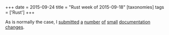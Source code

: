 +++
date = 2015-09-24
title = "Rust week of 2015-09-18"
[taxonomies]
tags = ['Rust']
+++

As is normally the case, I [submitted][] [a][] [number][] [of][]
[small][] [documentation][] [changes].

  [submitted]: https://github.com/rust-lang/rust/pull/28616
  [a]: https://github.com/rust-lang/rust/pull/28617
  [number]: https://github.com/rust-lang/rust/pull/28618
  [of]: https://github.com/rust-lang/rust/pull/28619
  [small]: https://github.com/rust-lang/rust/pull/28620
  [documentation]: https://github.com/rust-lang/rust/pull/28621
  [changes]: https://github.com/rust-lang/rust/pull/28622
